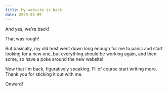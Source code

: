 ```yaml
---
title: My website is back.
date: 2025-03-09
---
```


And yes, we're back!

That was rough!

But basically, my old host went down long enough for me to panic and start looking for a new one, but everything should be working again, and then some, so have a poke around the new website!

Now that I'm back, figuratively speaking, I'll of course start writing more. Thank you for sticking it out with me.

Onward!